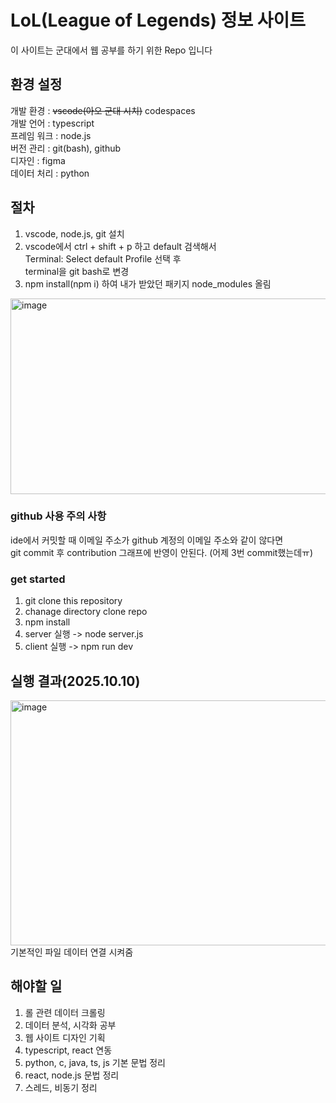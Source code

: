 # LoL(League of Legends) 정보 사이트

이 사이트는 군대에서 웹 공부를 하기 위한 Repo 입니다

## 환경 설정
개발 환경 : <del>vscode(아오 군대 시치)</del> codespaces <br>
개발 언어 : typescript <br>
프레임 워크 : node.js <br>
버전 관리 : git(bash), github <br>
디자인 : figma <br>
데이터 처리 : python

## 절차
1. vscode, node.js, git 설치 <br>
2. vscode에서 ctrl + shift + p 하고 default 검색해서 <br>
Terminal: Select default Profile 선택 후 <br>
terminal을 git bash로 변경 <br>
3. npm install(npm i) 하여 내가 받았던 패키지 node_modules 올림
<img width="615" height="313" alt="image" src="https://github.com/user-attachments/assets/3bc2b0ea-35b9-4188-9221-1821d9eab6aa" />

### github 사용 주의 사항
ide에서 커밋할 때 이메일 주소가 github 계정의 이메일 주소와 같이 않다면 <br>
git commit 후 contribution 그래프에 반영이 안된다. (어제 3번 commit했는데ㅠ)

### get started
1. git clone this repository
2. chanage directory clone repo
3. npm install
4. server 실행 -> node server.js
5. client 실행 -> npm run dev

## 실행 결과(2025.10.10)
<img width="510" height="392" alt="image" src="https://github.com/user-attachments/assets/ef7e61f2-5b12-44d9-9dec-ff9f3a1ddc42" /> <br>
기본적인 파일 데이터 연결 시켜줌

## 해야할 일
1. 롤 관련 데이터 크롤링
2. 데이터 분석, 시각화 공부
3. 웹 사이트 디자인 기획
4. typescript, react 연동
5. python, c, java, ts, js 기본 문법 정리
6. react, node.js 문법 정리
7. 스레드, 비동기 정리
